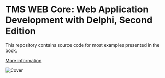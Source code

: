 # TMS WEB Core: Web Application Development with Delphi, Second Edition

This repository contains source code for most examples presented in the book.

[More information](https://www.holgerscode.com/books/2023/04/25/web-application-development-with-delphi/)

![Cover](https://www.holgerscode.com/books/cover_3_250.png)

 
